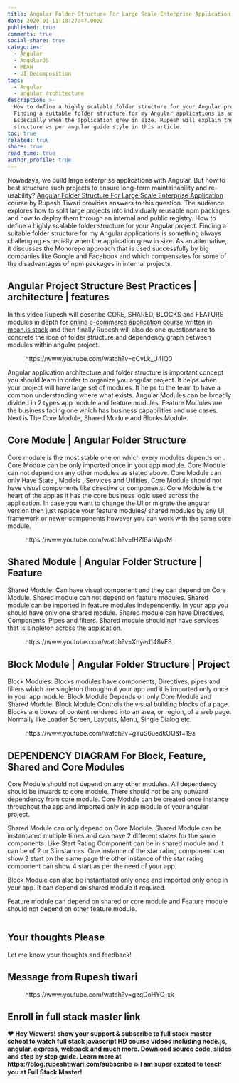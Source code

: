 ```yaml
---
title: Angular Folder Structure For Large Scale Enterprise Application
date: 2020-01-11T18:27:47.000Z
published: true
comments: true
social-share: true
categories:
  - Angular
  - AngularJS
  - MEAN
  - UI Decomposition
tags:
  - Angular
  - angular architecture
description: >-
  How to define a highly scalable folder structure for your Angular project.
  Finding a suitable folder structure for my Angular applications is something.
  Especially when the application grew in size. Rupesh will explain the
  structure as per angular guide style in this article.
toc: true
related: true
share: true
read_time: true
author_profile: true
---
```


<p><!-- wp:paragraph --></p>
<p>Nowadays, we build large enterprise applications with Angular. But how to best structure such projects to ensure long-term maintainability and re-usability? <a href="https://www.youtube.com/watch?v=cCvLk_U4IQ0&amp;list=PLZed_adPqIJq4IDrDSguUotCAicVhPPMI">Angular Folder Structure For Large Scale Enterprise Application</a>  course by Rupesh Tiwari provides answers to this question. The audience explores how to split large projects into individually reusable npm packages and how to deploy them through an internal and public registry. How to define a highly scalable folder structure for your Angular project. Finding a suitable folder structure for my Angular applications is something always challenging especially when the application grew in size.  As an alternative, it discusses the Monorepo approach that is used successfully by big companies like Google and Facebook and which compensates for some of the disadvantages of npm packages in internal projects.  </p>
<p><!-- /wp:paragraph --></p>
<p><!-- wp:heading --></p>
<h2>Angular Project Structure Best Practices | architecture | features</h2>
<p><!-- /wp:heading --></p>
<p><!-- wp:paragraph --></p>
<p>In this video Rupesh will describe CORE, SHARED, BLOCKS and FEATURE modules in depth for <a href="https://www.youtube.com/watch?v=4b9xjzjY38c&amp;list=PLZed_adPqIJrl9pwlERGhU-RCNOtKqvyD">online e-commerce application course written in mean.js stack</a> and then finally Rupesh will also do one questionnaire to concrete the idea of folder structure and dependency graph between modules within angular project. </p>
<p><!-- /wp:paragraph --></p>
<p><!-- wp:core-embed/youtube {"url":"https://www.youtube.com/watch?v=cCvLk_U4IQ0","type":"video","providerNameSlug":"youtube","align":"center","className":"wp-embed-aspect-16-9 wp-has-aspect-ratio"} --></p>
<figure class="wp-block-embed-youtube aligncenter wp-block-embed is-type-video is-provider-youtube wp-embed-aspect-16-9 wp-has-aspect-ratio">
<div class="wp-block-embed__wrapper">
https://www.youtube.com/watch?v=cCvLk_U4IQ0
</div>
</figure>
<p><!-- /wp:core-embed/youtube --></p>
<p><!-- wp:paragraph --></p>
<p>Angular application architecture and folder structure is important concept you should learn in order to organize you angular project. It helps when your project will have large set of modules. It helps to the team to have a common  understanding where what exists. Angular Modules can be broadly divided in 2 types app module and feature modules. Feature Modules are the business facing one which has business capabilities and use cases. Next is The Core Module,  Shared Module and Blocks Module. </p>
<p><!-- /wp:paragraph --></p>
<p><!-- wp:heading --></p>
<h2>Core Module | Angular Folder Structure </h2>
<p><!-- /wp:heading --></p>
<p><!-- wp:paragraph --></p>
<p>Core module is the most stable one on which every modules depends on . Core Module can be only imported once in your app module. Core Module can not depend on any other modules as stated above. Core Module can only Have State , Models , Services and Utilities. Core Module should not have visual components like directive or components. Core Module is the heart of the app as it has the core business logic used across the application. In case you want to change the UI or migrate the angular version then just replace your feature modules/ shared modules by any UI framework or newer components however you can work with the same core module. </p>
<p><!-- /wp:paragraph --></p>
<p><!-- wp:core-embed/youtube {"url":"https://www.youtube.com/watch?v=IHZl6arWpsM","type":"video","providerNameSlug":"youtube","align":"center","className":"wp-embed-aspect-16-9 wp-has-aspect-ratio"} --></p>
<figure class="wp-block-embed-youtube aligncenter wp-block-embed is-type-video is-provider-youtube wp-embed-aspect-16-9 wp-has-aspect-ratio">
<div class="wp-block-embed__wrapper">
https://www.youtube.com/watch?v=IHZl6arWpsM
</div>
</figure>
<p><!-- /wp:core-embed/youtube --></p>
<p><!-- wp:heading --></p>
<h2>Shared Module | Angular Folder Structure | Feature</h2>
<p><!-- /wp:heading --></p>
<p><!-- wp:paragraph --></p>
<p>Shared Module: Can have visual component and they can depend on Core Module. Shared module can not depend on feature modules. Shared module can be imported in feature modules independently. In your app you should have only one shared module.  Shared module can have Directives, Components, Pipes and filters.  Shared module should not have services that is singleton across the application. </p>
<p><!-- /wp:paragraph --></p>
<p><!-- wp:core-embed/youtube {"url":"https://www.youtube.com/watch?v=Xnyed148vE8","type":"video","providerNameSlug":"youtube","align":"center","className":"wp-embed-aspect-16-9 wp-has-aspect-ratio"} --></p>
<figure class="wp-block-embed-youtube aligncenter wp-block-embed is-type-video is-provider-youtube wp-embed-aspect-16-9 wp-has-aspect-ratio">
<div class="wp-block-embed__wrapper">
https://www.youtube.com/watch?v=Xnyed148vE8
</div>
</figure>
<p><!-- /wp:core-embed/youtube --></p>
<p><!-- wp:heading --></p>
<h2>Block Module | Angular Folder Structure | Project</h2>
<p><!-- /wp:heading --></p>
<p><!-- wp:paragraph --></p>
<p>Block Modules: Blocks modules have components, Directives, pipes and filters which are singleton throughout your app and it is imported only once in your app module. Block Module Depends on only Core Module and Shared Module.  Block Module Controls the visual building blocks of a page. Blocks are boxes of content rendered into an area, or region, of a web page. Normally like  Loader Screen, Layouts, Menu, Single Dialog etc.</p>
<p><!-- /wp:paragraph --></p>
<p><!-- wp:core-embed/youtube {"url":"https://www.youtube.com/watch?v=gYuS6uedkOQ\u0026t=19s","type":"video","providerNameSlug":"youtube","align":"center","className":"wp-embed-aspect-16-9 wp-has-aspect-ratio"} --></p>
<figure class="wp-block-embed-youtube aligncenter wp-block-embed is-type-video is-provider-youtube wp-embed-aspect-16-9 wp-has-aspect-ratio">
<div class="wp-block-embed__wrapper">
https://www.youtube.com/watch?v=gYuS6uedkOQ&amp;t=19s
</div>
</figure>
<p><!-- /wp:core-embed/youtube --></p>
<p><!-- wp:heading --></p>
<h2>DEPENDENCY DIAGRAM For Block, Feature, Shared and Core Modules</h2>
<p><!-- /wp:heading --></p>
<p><!-- wp:paragraph --></p>
<p>Core Module should not depend on any other modules. All dependency should be inwards to core module. There should not be any outward dependency from core module. Core Module can be created once instance throughout the app and imported only in app module of your angular project.</p>
<p><!-- /wp:paragraph --></p>
<p><!-- wp:paragraph --></p>
<p>Shared Module can only depend on Core Module. Shared Module can be instantiated multiple times and can have 2 different states for the same components. Like Start Rating Component can be in shared module and it can be of 2 or 3 instances. One instance of the star rating component can show 2 start on the same page the other instance of the star rating component can show 4 start as per the need of your app. </p>
<p><!-- /wp:paragraph --></p>
<p><!-- wp:paragraph --></p>
<p>Block Module can also be instantiated only once and imported only once in your app. It can depend on shared module if required.</p>
<p><!-- /wp:paragraph --></p>
<p><!-- wp:paragraph --></p>
<p>Feature module can depend on shared or core module and Feature module should not depend on other feature module. </p>
<p><!-- /wp:paragraph --></p>
<p><!-- wp:image {"align":"center","id":2921,"sizeSlug":"large"} --></p>
<div class="wp-block-image">
<figure class="aligncenter size-large"><img src="{{ site.baseurl }}/assets/2020/01/image-1.png" alt="" class="wp-image-2921" /></figure>
</div>
<p><!-- /wp:image --></p>
<p><!-- wp:paragraph --></p>
<p><!-- /wp:paragraph --></p>
<p><!-- wp:paragraph --></p>
<p><!-- /wp:paragraph --></p>
<p><!-- wp:heading --></p>
<h2>Your thoughts Please</h2>
<p><!-- /wp:heading --></p>
<p><!-- wp:paragraph --></p>
<p>Let me know your thoughts and feedback!</p>
<p><!-- /wp:paragraph --></p>
<p><!-- wp:heading --></p>
<h2>Message from Rupesh tiwari</h2>
<p><!-- /wp:heading --></p>
<p><!-- wp:core-embed/youtube {"url":"https://www.youtube.com/watch?v=gzqDoHYO_xk","type":"video","providerNameSlug":"youtube","className":"wp-embed-aspect-16-9 wp-has-aspect-ratio"} --></p>
<figure class="wp-block-embed-youtube wp-block-embed is-type-video is-provider-youtube wp-embed-aspect-16-9 wp-has-aspect-ratio">
<div class="wp-block-embed__wrapper">
https://www.youtube.com/watch?v=gzqDoHYO_xk
</div>
</figure>
<p><!-- /wp:core-embed/youtube --></p>
<p><!-- wp:heading --></p>
<h2>Enroll in full stack master link</h2>
<p><!-- /wp:heading --></p>
<p><!-- wp:paragraph --></p>
<p><strong>❤️ Hey Viewers! show your support &amp; subscribe to full stack master school to watch full stack javascript HD course videos including node.js, angular, express, webpack and much more. Download source code, slides and step by step guide. Learn more at https://blog.rupeshtiwari.com/subscribe 💥 I am super excited to teach you at Full Stack Master!</strong></p>
<p><!-- /wp:paragraph --></p>
<p><!-- wp:image {"id":3391,"sizeSlug":"large","linkDestination":"custom"} --></p>
<figure class="wp-block-image size-large"><a href="https://blog.rupeshtiwari.com/subscribe"><img src="{{ site.baseurl }}/assets/2020/01/plan-subscription-2.jpg?fit=605%2C1024&amp;ssl=1" alt="" class="wp-image-3391" /></a></figure>
<p><!-- /wp:image --></p>
